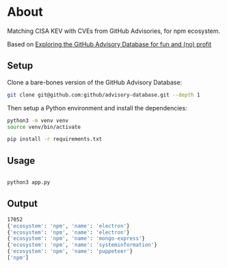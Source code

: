 # About

Matching CISA KEV with CVEs from GitHub Advisories, for npm ecosystem.

Based on [Exploring the GitHub Advisory Database for fun and (no) profit](https://blog.aquia.us/blog/2024-02-27-gh-advisory-db/)

## Setup

Clone a bare-bones version of the GitHub Advisory Database:

```bash
git clone git@github.com:github/advisory-database.git --depth 1
```

Then setup a Python environment and install the dependencies:

```bash
python3 -m venv venv
source venv/bin/activate

pip install -r requirements.txt
```

## Usage

```bash

python3 app.py
```

## Output

```bash
17052
{'ecosystem': 'npm', 'name': 'electron'}
{'ecosystem': 'npm', 'name': 'electron'}
{'ecosystem': 'npm', 'name': 'mongo-express'}
{'ecosystem': 'npm', 'name': 'systeminformation'}
{'ecosystem': 'npm', 'name': 'puppeteer'}
['npm']
```
